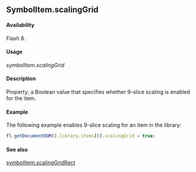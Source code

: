 ## SymbolItem.scalingGrid

#### Availability

Flash 8.

#### Usage

*symbolItem.scalingGrid*

#### Description

Property; a Boolean value that specifies whether 9-slice scaling is enabled for the item.

#### Example

The following example enables 9-slice scaling for an item in the library:

```javascript
fl.getDocumentDOM().library.items[0].scalingGrid = true;

```

#### See also

[symbolItem.scalingGridRect](../SymbolItem_object/symbolIte7.md)

<span id="symbolItem.scalingGridRect" class="anchor"></span>
